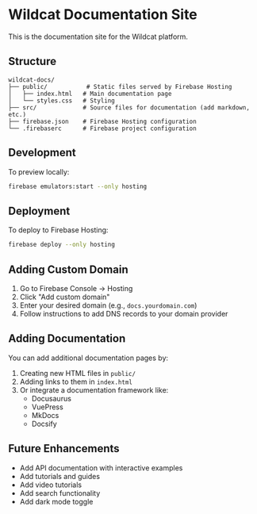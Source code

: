 # Wildcat Documentation Site

This is the documentation site for the Wildcat platform.

## Structure

```
wildcat-docs/
├── public/           # Static files served by Firebase Hosting
│   ├── index.html   # Main documentation page
│   └── styles.css   # Styling
├── src/             # Source files for documentation (add markdown, etc.)
├── firebase.json    # Firebase Hosting configuration
└── .firebaserc      # Firebase project configuration
```

## Development

To preview locally:
```bash
firebase emulators:start --only hosting
```

## Deployment

To deploy to Firebase Hosting:
```bash
firebase deploy --only hosting
```

## Adding Custom Domain

1. Go to Firebase Console → Hosting
2. Click "Add custom domain"
3. Enter your desired domain (e.g., `docs.yourdomain.com`)
4. Follow instructions to add DNS records to your domain provider

## Adding Documentation

You can add additional documentation pages by:

1. Creating new HTML files in `public/`
2. Adding links to them in `index.html`
3. Or integrate a documentation framework like:
   - Docusaurus
   - VuePress
   - MkDocs
   - Docsify

## Future Enhancements

- Add API documentation with interactive examples
- Add tutorials and guides
- Add video tutorials
- Add search functionality
- Add dark mode toggle
